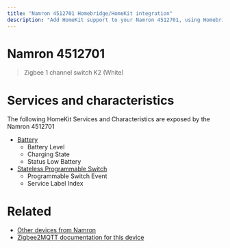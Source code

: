 ```yaml
---
title: "Namron 4512701 Homebridge/HomeKit integration"
description: "Add HomeKit support to your Namron 4512701, using Homebridge, Zigbee2MQTT and homebridge-z2m."
---
```

<!---
This file has been GENERATED using src/docgen/docgen.ts
DO NOT EDIT THIS FILE MANUALLY!
-->
# Namron 4512701
> Zigbee 1 channel switch K2 (White)


# Services and characteristics
The following HomeKit Services and Characteristics are exposed by
the Namron 4512701

* [Battery](../../battery.md)
  * Battery Level
  * Charging State
  * Status Low Battery
* [Stateless Programmable Switch](../../action.md)
  * Programmable Switch Event
  * Service Label Index


# Related
* [Other devices from Namron](../index.md#namron)
* [Zigbee2MQTT documentation for this device](https://www.zigbee2mqtt.io/devices/4512701.html)